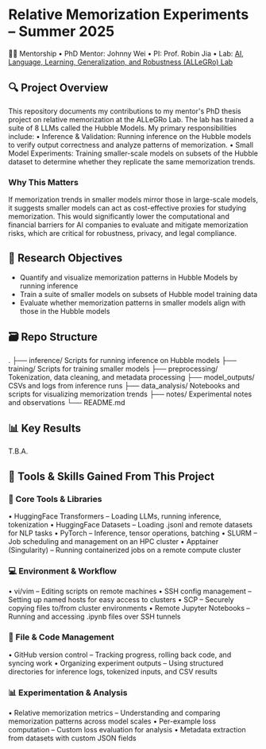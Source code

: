 # Relative Memorization Experiments – Summer 2025

 👩‍🔬 Mentorship
	•	PhD Mentor: Johnny Wei
	•	PI: Prof. Robin Jia
	•	Lab: [AI, Language, Learning, Generalization, and Robustness (ALLeGRo) Lab](https://allegro-lab.github.io/)
 

## 🔍 Project Overview
This repository documents my contributions to my mentor's PhD thesis project on relative memorization at the ALLeGRo Lab. The lab has trained a suite of 8 LLMs called the Hubble Models. My primary responsibilities include:
	•	Inference & Validation: Running inference on the Hubble models to verify output correctness and analyze patterns of memorization.
	•	Small Model Experiments: Training smaller-scale models on subsets of the Hubble dataset to determine whether they replicate the same memorization trends.

### Why This Matters
If memorization trends in smaller models mirror those in large-scale models, it suggests smaller models can act as cost-effective proxies for studying memorization. This would significantly lower the computational and financial barriers for AI companies to evaluate and mitigate memorization risks, which are critical for robustness, privacy, and legal compliance.


## 🧠 Research Objectives
- Quantify and visualize memorization patterns in Hubble Models by running inference
- Train a suite of smaller models on subsets of Hubble model training data
- Evaluate whether memorization patterns in smaller models align with those in the Hubble models
  

## 🗃️ Repo Structure
.
├── inference/                 Scripts for running inference on Hubble models
├── training/                  Scripts for training smaller models
├── preprocessing/             Tokenization, data cleaning, and metadata processing
├── model_outputs/             CSVs and logs from inference runs
├── data_analysis/             Notebooks and scripts for visualizing memorization trends
├── notes/                     Experimental notes and observations
└── README.md


## 📊 Key Results
T.B.A.


## 🧰 Tools & Skills Gained From This Project

### 🔧 Core Tools & Libraries
  •	HuggingFace Transformers – Loading LLMs, running inference, tokenization
	•	HuggingFace Datasets – Loading .jsonl and remote datasets for NLP tasks
	•	PyTorch – Inference, tensor operations, batching
	•	SLURM – Job scheduling and management on an HPC cluster
	•	Apptainer (Singularity) – Running containerized jobs on a remote compute cluster

### 💻 Environment & Workflow
  •	vi/vim – Editing scripts on remote machines
	•	SSH config management – Setting up named hosts for easy access to clusters
	•	SCP – Securely copying files to/from cluster environments
	•	Remote Jupyter Notebooks – Running and accessing .ipynb files over SSH tunnels

### 📂 File & Code Management
  •	GitHub version control – Tracking progress, rolling back code, and syncing work
	•	Organizing experiment outputs – Using structured directories for inference logs, tokenized inputs, and CSV results

### 📊 Experimentation & Analysis
  •	Relative memorization metrics – Understanding and comparing memorization patterns across model scales
	•	Per-example loss computation – Custom loss evaluation for analysis
	•	Metadata extraction from datasets with custom JSON fields
